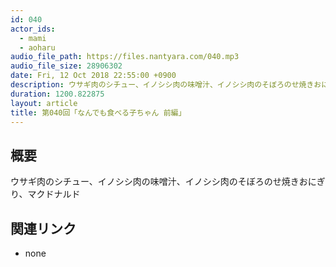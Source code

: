 ```yaml
---
id: 040
actor_ids:
  - mami
  - aoharu
audio_file_path: https://files.nantyara.com/040.mp3
audio_file_size: 28906302
date: Fri, 12 Oct 2018 22:55:00 +0900
description: ウサギ肉のシチュー、イノシシ肉の味噌汁、イノシシ肉のそぼろのせ焼きおにぎり、マクドナルド
duration: 1200.822875
layout: article
title: 第040回「なんでも食べる子ちゃん 前編」
---
```

## 概要

ウサギ肉のシチュー、イノシシ肉の味噌汁、イノシシ肉のそぼろのせ焼きおにぎり、マクドナルド

## 関連リンク

* none
